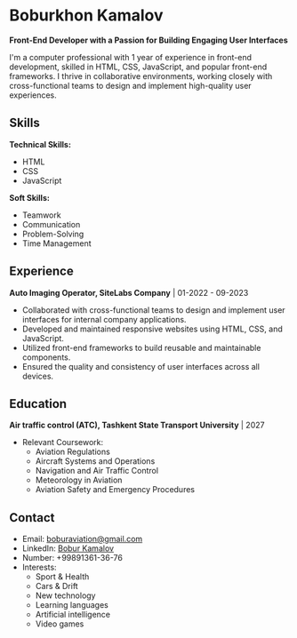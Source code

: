 # Boburkhon Kamalov 

**Front-End Developer with a Passion for Building Engaging User Interfaces**

I'm a computer professional with 1 year of experience in front-end development, skilled in HTML, CSS, JavaScript, and popular front-end frameworks. I thrive in collaborative environments, working closely with cross-functional teams to design and implement high-quality user experiences.

##  Skills

**Technical Skills:**

- HTML
- CSS
- JavaScript

**Soft Skills:**

- Teamwork
- Communication
- Problem-Solving
- Time Management

##  Experience

**Auto Imaging Operator, SiteLabs Company** | 01-2022 - 09-2023

- Collaborated with cross-functional teams to design and implement user interfaces for internal company applications.
- Developed and maintained responsive websites using HTML, CSS, and JavaScript.
- Utilized front-end frameworks to build reusable and maintainable components.
- Ensured the quality and consistency of user interfaces across all devices.

##  Education

**Air traffic control (ATC), Tashkent State Transport University** | 2027

- Relevant Coursework: 
  - Aviation Regulations
  - Aircraft Systems and Operations
  - Navigation and Air Traffic Control
  - Meteorology in Aviation
  - Aviation Safety and Emergency Procedures

##  Contact

- Email: boburaviation@gmail.com
- LinkedIn: [Bobur Kamalov](https://www.linkedin.com/in/bobur-kamalov-230303251)
- Number: +99891361-36-76
- Interests: 
  - Sport & Health
  - Cars & Drift
  - New technology
  - Learning languages
  - Artificial intelligence
  - Video games

